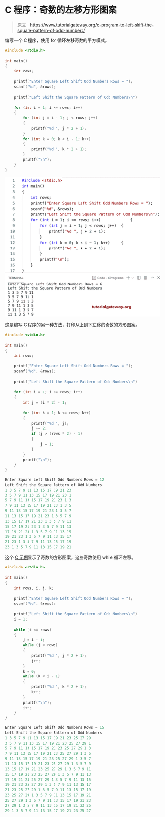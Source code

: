 # C 程序：奇数的左移方形图案

> 原文：<https://www.tutorialgateway.org/c-program-to-left-shift-the-square-pattern-of-odd-numbers/>

编写一个 C 程序，使用 for 循环左移奇数的平方模式。

```c
#include <stdio.h>

int main()
{
	int rows;

	printf("Enter Square Left Shift Odd Numbers Rows = ");
	scanf("%d", &rows);

	printf("Left Shift the Square Pattern of Odd Numbers\n");

	for (int i = 1; i <= rows; i++)
	{
		for (int j = i - 1; j < rows; j++)
		{
			printf("%d ", j * 2 + 1);
		}
		for (int k = 0; k < i - 1; k++)
		{
			printf("%d ", k * 2 + 1);
		}
		printf("\n");
	}
}
```

![C Program to Left Shift the Square Pattern of Odd Numbers](img/059ecaccfd8e3f039eb0053241a424c5.png)

这是编写 C 程序的另一种方法，打印从上到下左移的奇数的方形图案。

```c
#include <stdio.h>

int main()
{
	int rows;

	printf("Enter Square Left Shift Odd Numbers Rows = ");
	scanf("%d", &rows);

	printf("Left Shift the Square Pattern of Odd Numbers\n");

	for (int i = 1; i <= rows; i++)
	{
		int j = (i * 2) - 1;

		for (int k = 1; k <= rows; k++)
		{
			printf("%d ", j);
			j += 2;
			if (j > (rows * 2) - 1)
			{
				j = 1;
			}
		}
		printf("\n");
	}
}
```

```c
Enter Square Left Shift Odd Numbers Rows = 12
Left Shift the Square Pattern of Odd Numbers
1 3 5 7 9 11 13 15 17 19 21 23 
3 5 7 9 11 13 15 17 19 21 23 1 
5 7 9 11 13 15 17 19 21 23 1 3 
7 9 11 13 15 17 19 21 23 1 3 5 
9 11 13 15 17 19 21 23 1 3 5 7 
11 13 15 17 19 21 23 1 3 5 7 9 
13 15 17 19 21 23 1 3 5 7 9 11 
15 17 19 21 23 1 3 5 7 9 11 13 
17 19 21 23 1 3 5 7 9 11 13 15 
19 21 23 1 3 5 7 9 11 13 15 17 
21 23 1 3 5 7 9 11 13 15 17 19 
23 1 3 5 7 9 11 13 15 17 19 21 
```

这个 [C 示例](https://www.tutorialgateway.org/c-programming-examples/)显示了奇数的方形图案，这些奇数使用 while 循环左移。

```c
#include <stdio.h>

int main()
{
	int rows, i, j, k;

	printf("Enter Square Left Shift Odd Numbers Rows = ");
	scanf("%d", &rows);

	printf("Left Shift the Square Pattern of Odd Numbers\n");
	i = 1;

	while (i <= rows)
	{
		j = i - 1;
		while (j < rows)
		{
			printf("%d ", j * 2 + 1);
			j++;
		}
		k = 0;
		while (k < i - 1)
		{
			printf("%d ", k * 2 + 1);
			k++;
		}
		printf("\n");
		i++;
	}
}
```

```c
Enter Square Left Shift Odd Numbers Rows = 15
Left Shift the Square Pattern of Odd Numbers
1 3 5 7 9 11 13 15 17 19 21 23 25 27 29 
3 5 7 9 11 13 15 17 19 21 23 25 27 29 1 
5 7 9 11 13 15 17 19 21 23 25 27 29 1 3 
7 9 11 13 15 17 19 21 23 25 27 29 1 3 5 
9 11 13 15 17 19 21 23 25 27 29 1 3 5 7 
11 13 15 17 19 21 23 25 27 29 1 3 5 7 9 
13 15 17 19 21 23 25 27 29 1 3 5 7 9 11 
15 17 19 21 23 25 27 29 1 3 5 7 9 11 13 
17 19 21 23 25 27 29 1 3 5 7 9 11 13 15 
19 21 23 25 27 29 1 3 5 7 9 11 13 15 17 
21 23 25 27 29 1 3 5 7 9 11 13 15 17 19 
23 25 27 29 1 3 5 7 9 11 13 15 17 19 21 
25 27 29 1 3 5 7 9 11 13 15 17 19 21 23 
27 29 1 3 5 7 9 11 13 15 17 19 21 23 25 
29 1 3 5 7 9 11 13 15 17 19 21 23 25 27 
```